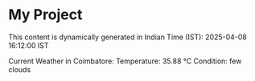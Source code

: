 # My Project

This content is dynamically generated in Indian Time (IST): 2025-04-08 16:12:00 IST


Current Weather in Coimbatore:
Temperature: 35.88 °C
Condition: few clouds
